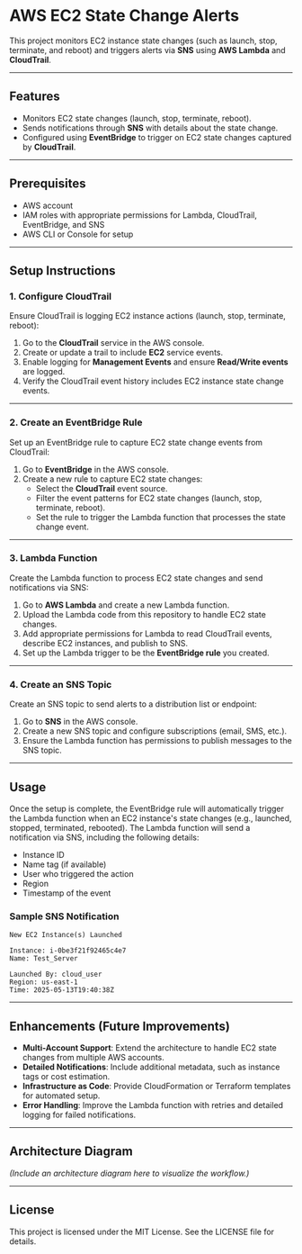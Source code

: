 # AWS EC2 State Change Alerts

This project monitors EC2 instance state changes (such as launch, stop, terminate, and reboot) and triggers alerts via **SNS** using **AWS Lambda** and **CloudTrail**.

---

## Features

- Monitors EC2 state changes (launch, stop, terminate, reboot).
- Sends notifications through **SNS** with details about the state change.
- Configured using **EventBridge** to trigger on EC2 state changes captured by **CloudTrail**.

---

## Prerequisites

- AWS account
- IAM roles with appropriate permissions for Lambda, CloudTrail, EventBridge, and SNS
- AWS CLI or Console for setup

---

## Setup Instructions

### 1. **Configure CloudTrail**

Ensure CloudTrail is logging EC2 instance actions (launch, stop, terminate, reboot):

1. Go to the **CloudTrail** service in the AWS console.
2. Create or update a trail to include **EC2** service events.
3. Enable logging for **Management Events** and ensure **Read/Write events** are logged.
4. Verify the CloudTrail event history includes EC2 instance state change events.

---

### 2. **Create an EventBridge Rule**

Set up an EventBridge rule to capture EC2 state change events from CloudTrail:

1. Go to **EventBridge** in the AWS console.
2. Create a new rule to capture EC2 state changes:
   - Select the **CloudTrail** event source.
   - Filter the event patterns for EC2 state changes (launch, stop, terminate, reboot).
   - Set the rule to trigger the Lambda function that processes the state change event.

---

### 3. **Lambda Function**

Create the Lambda function to process EC2 state changes and send notifications via SNS:

1. Go to **AWS Lambda** and create a new Lambda function.
2. Upload the Lambda code from this repository to handle EC2 state changes.
3. Add appropriate permissions for Lambda to read CloudTrail events, describe EC2 instances, and publish to SNS.
4. Set up the Lambda trigger to be the **EventBridge rule** you created.

---

### 4. **Create an SNS Topic**

Create an SNS topic to send alerts to a distribution list or endpoint:

1. Go to **SNS** in the AWS console.
2. Create a new SNS topic and configure subscriptions (email, SMS, etc.).
3. Ensure the Lambda function has permissions to publish messages to the SNS topic.

---

## Usage

Once the setup is complete, the EventBridge rule will automatically trigger the Lambda function when an EC2 instance's state changes (e.g., launched, stopped, terminated, rebooted). The Lambda function will send a notification via SNS, including the following details:

- Instance ID
- Name tag (if available)
- User who triggered the action
- Region
- Timestamp of the event

### Sample SNS Notification

```
New EC2 Instance(s) Launched

Instance: i-0be3f21f92465c4e7
Name: Test_Server

Launched By: cloud_user
Region: us-east-1
Time: 2025-05-13T19:40:38Z
```

---

## Enhancements (Future Improvements)

- **Multi-Account Support**: Extend the architecture to handle EC2 state changes from multiple AWS accounts.
- **Detailed Notifications**: Include additional metadata, such as instance tags or cost estimation.
- **Infrastructure as Code**: Provide CloudFormation or Terraform templates for automated setup.
- **Error Handling**: Improve the Lambda function with retries and detailed logging for failed notifications.

---

## Architecture Diagram

*(Include an architecture diagram here to visualize the workflow.)*

---

## License

This project is licensed under the MIT License. See the LICENSE file for details.

